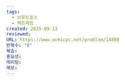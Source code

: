 ```yaml
---
tags:
  - 브루트포스
  - 백트래킹
created: 2025-09-13
reviewed:
URL: https://www.acmicpc.net/problem/14888
반복수: "0"
복습:
중요성:
레이팅:
메모:
---
```

